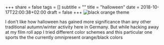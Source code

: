 +++
share = false
tags = []
subtitle = ""
title = "halloween"
date = 2018-10-17T22:00:38+02:00
draft =  false
+++
![black orange theme](/images/halloween2018.jpg)

I don't like how halloween has gained more significance than any other traditional autumn/winter activity here in Germany. But while hacking away at my film roll app
I tried different color schemes and this particular one sports the the currently omnipresent orange/black colors

